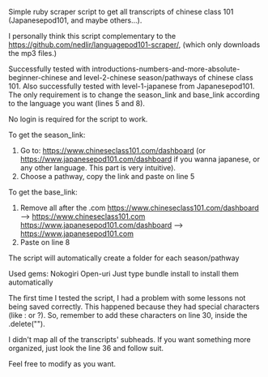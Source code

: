 Simple ruby scraper script to get all transcripts of chinese class 101 (Japanesepod101, and maybe others...).

I personally think this script complementary to the https://github.com/nedlir/languagepod101-scraper/, (which only downloads the mp3 files.)

Successfully tested with introductions-numbers-and-more-absolute-beginner-chinese and level-2-chinese season/pathways of chinese class 101. Also successfully tested with level-1-japanese from Japanesepod101.
The only requirement is to change the season_link and base_link according to the language you want (lines 5 and 8).

No login is required for the script to work. 

To get the season_link:
1. Go to: https://www.chineseclass101.com/dashboard (or https://www.japanesepod101.com/dashboard if you wanna japanese, or any other language. This part is very intuitive).
2. Choose a pathway, copy the link and paste on line 5 

To get the base_link:
1. Remove all after the .com
https://www.chineseclass101.com/dashboard --> https://www.chineseclass101.com
https://www.japanesepod101.com/dashboard --> https://www.japanesepod101.com
2. Paste on line 8

The script will automatically create a folder for each season/pathway

Used gems:
    Nokogiri
    Open-uri
Just type bundle install to install them automatically

The first time I tested the script, I had a problem with some lessons not being saved correctly. This happened because they had special characters (like : or ?). So, remember to add these characters on line 30, inside the .delete("").

I didn't map all of the transcripts' subheads. If you want something more organized, just look the line 36 and follow suit.

Feel free to modify as you want.